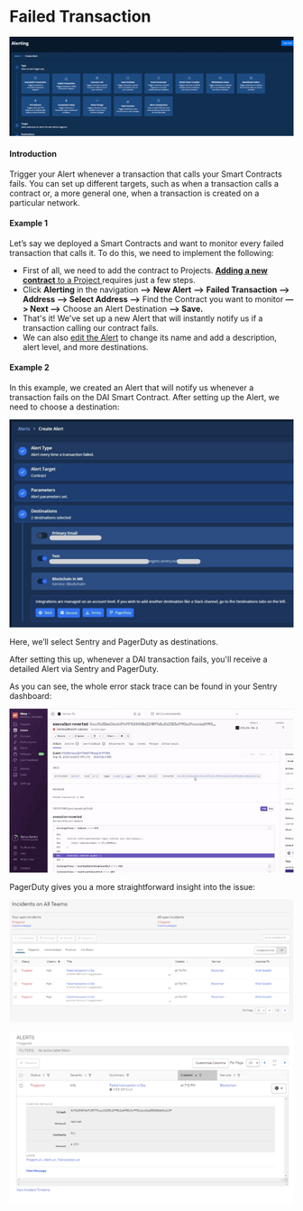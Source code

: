# Failed Transaction

![](<../../.gitbook/assets/Creating an Alert for a failed transaction.gif>)

#### Introduction

Trigger your Alert whenever a transaction that calls your Smart Contracts fails. You can set up different targets, such as when a transaction calls a contract or, a more general one, when a transaction is created on a particular network.

#### Example 1

Let’s say we deployed a Smart Contracts and want to monitor every failed transaction that calls it. To do this, we need to implement the following:&#x20;

* First of all, we need to add the contract to Projects. [**Adding a new contract** to a Project ](https://docs.tenderly.co/monitoring/smart-contracts)requires just a few steps.&#x20;
* Click **Alerting** in the navigation **—>** **New Alert** **—>** **Failed Transaction —> Address —> Select Address —>** Find the Contract you want to monitor **—> Next —>** Choose an Alert Destination **—> Save.**
* That's it! We've set up a new Alert that will instantly notify us if a transaction calling our contract fails.
* We can also [edit the Alert](https://docs.tenderly.co/alerts/creating-an-alert/editing-an-alert) to change its name and add a description, alert level, and more destinations.

#### Example 2

In this example, we created an Alert that will notify us whenever a transaction fails on the DAI Smart Contract. After setting up the Alert, we need to choose a destination:

![](<../../.gitbook/assets/image (66).png>)

Here, we’ll select Sentry and PagerDuty as destinations.

After setting this up, whenever a DAI transaction fails, you'll receive a detailed Alert via Sentry and PagerDuty.

As you can see, the whole error stack trace can be found in your Sentry dashboard:

![](<../../.gitbook/assets/image (48).png>)

PagerDuty gives you a more straightforward insight into the issue:

![](<../../.gitbook/assets/image (58).png>)

![](<../../.gitbook/assets/image (8).png>)
